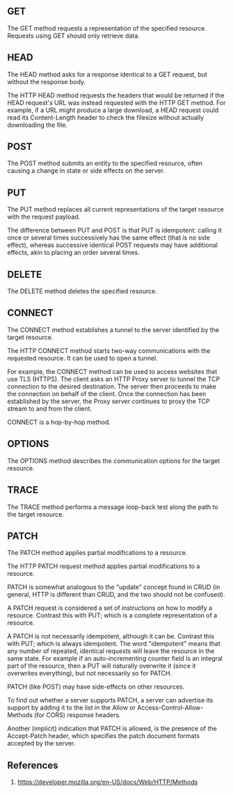 ## GET

The GET method requests a representation of the specified resource. Requests using GET should only retrieve data.

## HEAD

The HEAD method asks for a response identical to a GET request, but without the response body.

The HTTP HEAD method requests the headers that would be returned if the HEAD request's URL was instead requested with the HTTP GET method. For example, if a URL might produce a large download, a HEAD request could read its Content-Length header to check the filesize without actually downloading the file.

## POST

The POST method submits an entity to the specified resource, often causing a change in state or side effects on the server.

## PUT

The PUT method replaces all current representations of the target resource with the request payload.

The difference between PUT and POST is that PUT is idempotent: calling it once or several times successively has the same effect (that is no side effect), whereas successive identical POST requests may have additional effects, akin to placing an order several times.

## DELETE

The DELETE method deletes the specified resource.

## CONNECT

The CONNECT method establishes a tunnel to the server identified by the target resource.

The HTTP CONNECT method starts two-way communications with the requested resource. It can be used to open a tunnel.

For example, the CONNECT method can be used to access websites that use TLS (HTTPS). The client asks an HTTP Proxy server to tunnel the TCP connection to the desired destination. The server then proceeds to make the connection on behalf of the client. Once the connection has been established by the server, the Proxy server continues to proxy the TCP stream to and from the client.

CONNECT is a hop-by-hop method.

## OPTIONS

The OPTIONS method describes the communication options for the target resource.

## TRACE

The TRACE method performs a message loop-back test along the path to the target resource.

## PATCH

The PATCH method applies partial modifications to a resource.

The HTTP PATCH request method applies partial modifications to a resource.

PATCH is somewhat analogous to the "update" concept found in CRUD (in general, HTTP is different than CRUD, and the two should not be confused).

A PATCH request is considered a set of instructions on how to modify a resource. Contrast this with PUT; which is a complete representation of a resource.

A PATCH is not necessarily idempotent, although it can be. Contrast this with PUT; which is always idempotent. The word "idempotent" means that any number of repeated, identical requests will leave the resource in the same state. For example if an auto-incrementing counter field is an integral part of the resource, then a PUT will naturally overwrite it (since it overwrites everything), but not necessarily so for PATCH.

PATCH (like POST) may have side-effects on other resources.

To find out whether a server supports PATCH, a server can advertise its support by adding it to the list in the Allow or Access-Control-Allow-Methods (for CORS) response headers.

Another (implicit) indication that PATCH is allowed, is the presence of the Accept-Patch header, which specifies the patch document formats accepted by the server.

## References

1. https://developer.mozilla.org/en-US/docs/Web/HTTP/Methods
